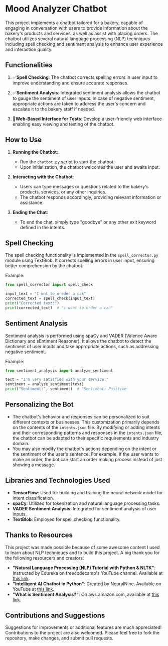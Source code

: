 # Mood Analyzer Chatbot

This project implements a chatbot tailored for a bakery, capable of engaging in conversation with users to provide information about the bakery's products and services, as well as assist with placing orders. The chatbot utilizes several natural language processing (NLP) techniques including spell checking and sentiment analysis to enhance user experience and interaction quality.

## Functionalities

1. ✅**Spell Checking**: The chatbot corrects spelling errors in user input to improve understanding and ensure accurate responses.

2. ✅**Sentiment Analysis**: Integrated sentiment analysis allows the chatbot to gauge the sentiment of user inputs. In case of negative sentiment, appropriate actions are taken to address the user's concern and escalate it to the bakery staff if needed.

3. 🔳**Web-Based Interface for Tests**: Develop a user-friendly web interface enabling easy viewing and testing of the chatbot.

## How to Use

1. **Running the Chatbot**:
    - Run the `chatbot.py` script to start the chatbot.
    - Upon initialization, the chatbot welcomes the user and awaits input.

2. **Interacting with the Chatbot**:
    - Users can type messages or questions related to the bakery's products, services, or any other inquiries.
    - The chatbot responds accordingly, providing relevant information or assistance.

3. **Ending the Chat**:
    - To end the chat, simply type "goodbye" or any other exit keyword defined in the intents.

## Spell Checking

The spell checking functionality is implemented in the `spell_corrector.py` module using TextBlob. It corrects spelling errors in user input, ensuring better comprehension by the chatbot.

Example:
```python
from spell_corrector import spell_check

input_text = "I wnt to oreder a cak"
corrected_text = spell_check(input_text)
print("Corrected text:")
print(corrected_text)  # "i want to order a can"
```

## Sentiment Analysis

Sentiment analysis is performed using spaCy and VADER (Valence Aware Dictionary and sEntiment Reasoner). It allows the chatbot to detect the sentiment of user inputs and take appropriate actions, such as addressing negative sentiment.

Example:
```python
from sentiment_analysis import analyze_sentiment

text = "I'm very satisfied with your service."
sentiment = analyze_sentiment(text)
print("Sentiment:", sentiment)  # "Sentiment: Positive
```

## Personalizing the Bot

- The chatbot's behavior and responses can be personalized to suit different contexts or businesses. This customization primarily depends on the contents of the `intents.json` file. By modifying or adding intents and their corresponding patterns and responses in the `intents.json` file, the chatbot can be adapted to their specific requirements and industry domain.
- You may also modify the chatbot's actions depending on the intent or the sentiment of the user's sentence. For example, if the user wants to make an order, the bot can start an order making process instead of just showing a message.

## Libraries and Technologies Used

- **TensorFlow**: Used for building and training the neural network model for intent classification.
- **spaCy**: Utilized for tokenization and natural language processing tasks.
- **VADER Sentiment Analysis**: Integrated for sentiment analysis of user inputs.
- **TextBlob**: Employed for spell checking functionality.

## Thanks to Resources

This project was made possible because of some awesome content I used to learn about NLP techniques and to build this project. A big thank you for the following resourcers and creators:

- **"Natural Language Processing (NLP) Tutorial with Python & NLTK"**: Instructed by Edureka on freecodecamp's YouTube channel. Available at [this link](https://www.youtube.com/watch?v=X2vAabgKiuM&t=1s).
- **"Intelligent AI Chatbot in Python"**: Created by NeuralNine. Available on YouTube at [this link](https://www.youtube.com/watch?v=1lwddP0KUEg&t=1522s).
- **"What is Sentiment Analysis?"**: On aws.amazon.com, available at [this link](https://aws.amazon.com/what-is/sentiment-analysis/?nc1=h_ls).

## Contributions and Suggestions
Suggestions for improvements or additional features are much appreciated! Contributions to the project are also welcomed. Please feel free to fork the repository, make changes, and submit pull requests.
